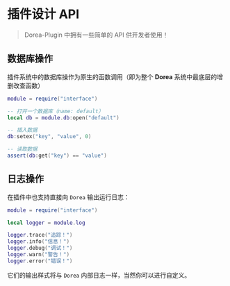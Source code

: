 # 插件设计 API

> Dorea-Plugin 中拥有一些简单的 API 供开发者使用！

## 数据库操作

插件系统中的数据库操作为原生的函数调用（即为整个 **Dorea** 系统中最底层的增删改查函数）

```lua
module = require("interface")

-- 打开一个数据库（name: default）
local db = module.db:open("default")

-- 插入数据
db:setex("key", "value", 0)

-- 读取数据
assert(db:get("key") == "value")

```

## 日志操作

在插件中也支持直接向 `Dorea` 输出运行日志：
```lua
module = require("interface")

local logger = module.log

logger.trace("追踪！")
logger.info("信息！")
logger.debug("调试！")
logger.warn("警告！")
logger.error("错误！")

```

它们的输出样式将与 `Dorea` 内部日志一样，当然你可以进行自定义。